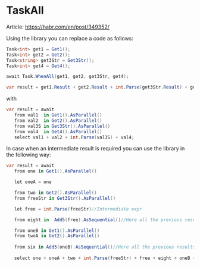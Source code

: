 # TaskAll

Article: https://habr.com/en/post/349352/

 Using the library you can replace a code as follows:
 ```Cs
Task<int> get1 = Get1();
Task<int> get2 = Get2();
Task<string> get3Str = Get3Str();
Task<int> get4 = Get4();

await Task.WhenAll(get1, get2, get3Str, get4);

var result = get1.Result + get2.Result + int.Parse(get3Str.Result) + get4.Result;
 ```

 with
 ```Cs
 var result = await
    from val1  in Get1().AsParallel()
    from val2  in Get2().AsParallel()
    from val3S in Get3Str().AsParallel()
    from val4  in Get4().AsParallel()
    select val1 + val2 + int.Parse(val3S) + val4;
 ```

In case when an intermediate result is required you can use the library in the following way:

 ```Cs
var result = await
    from one in Get1().AsParallel()

    let oneA = one

    from two in Get2().AsParallel()
    from freeStr in Get3Str().AsParallel()

    let free = int.Parse(freeStr)//Intermediate expr 

    from eight in  Add5(free).AsSequential()//Here all the previous results can be used

    from oneB in Get1().AsParallel()
    from twoA in Get2().AsParallel()
    
    from six in Add5(oneB).AsSequential()//Here all the previous results can be used 
    
    select one + oneA + two + int.Parse(freeStr) + free + eight + oneB + twoA + six;
 ```
